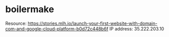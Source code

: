# boilermake

Resource: https://stories.mlh.io/launch-your-first-website-with-domain-com-and-google-cloud-platform-b0d72c448b6f
IP address: 35.222.203.10
